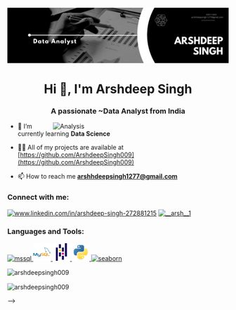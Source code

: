 ![logo](https://github.com/ArshdeepSingh009/ArshdeepSingh009/blob/main/Logo.png)
<h1 align="center">Hi 👋, I'm Arshdeep Singh</h1>
<h3 align="center">A passionate ~Data Analyst from India</h3>
<img align="right" alt="Analysis" width="400" src="https://user-images.githubusercontent.com/55389276/140866485-8fb1c876-9a8f-4d6a-98dc-08c4981eaf70.gif">

- 🌱 I’m currently learning **Data Science**

- 👨‍💻 All of my projects are available at [https://github.com/ArshdeepSingh009](https://github.com/ArshdeepSingh009)

- 📫 How to reach me **arshhdeepsingh1277@gmail.com**

<h3 align="left">Connect with me:</h3>
<p align="left">
<a href="https://linkedin.com/in/www.linkedin.com/in/arshdeep-singh-272881215" target="blank"><img align="center" src="https://raw.githubusercontent.com/rahuldkjain/github-profile-readme-generator/master/src/images/icons/Social/linked-in-alt.svg" alt="www.linkedin.com/in/arshdeep-singh-272881215" height="30" width="40" /></a>
<a href="https://instagram.com/__arsh__1" target="blank"><img align="center" src="https://raw.githubusercontent.com/rahuldkjain/github-profile-readme-generator/master/src/images/icons/Social/instagram.svg" alt="__arsh__1" height="30" width="40" /></a>
</p>

<h3 align="left">Languages and Tools:</h3>
<p align="left"> <a href="https://www.microsoft.com/en-us/sql-server" target="_blank" rel="noreferrer"> <img src="https://www.svgrepo.com/show/303229/microsoft-sql-server-logo.svg" alt="mssql" width="40" height="40"/> </a> <a href="https://www.mysql.com/" target="_blank" rel="noreferrer"> <img src="https://raw.githubusercontent.com/devicons/devicon/master/icons/mysql/mysql-original-wordmark.svg" alt="mysql" width="40" height="40"/> </a> <a href="https://pandas.pydata.org/" target="_blank" rel="noreferrer"> <img src="https://raw.githubusercontent.com/devicons/devicon/2ae2a900d2f041da66e950e4d48052658d850630/icons/pandas/pandas-original.svg" alt="pandas" width="40" height="40"/> </a> <a href="https://www.python.org" target="_blank" rel="noreferrer"> <img src="https://raw.githubusercontent.com/devicons/devicon/master/icons/python/python-original.svg" alt="python" width="40" height="40"/> </a> <a href="https://seaborn.pydata.org/" target="_blank" rel="noreferrer"> <img src="https://seaborn.pydata.org/_images/logo-mark-lightbg.svg" alt="seaborn" width="40" height="40"/> </a> </p>

<p><img align="center" src="https://github-readme-stats.vercel.app/api/top-langs?username=arshdeepsingh009&show_icons=true&locale=en&layout=compact" alt="arshdeepsingh009" /></p>

<p><img align="center" src="https://github-readme-streak-stats.herokuapp.com/?user=arshdeepsingh009&" alt="arshdeepsingh009" /></p>

-->
